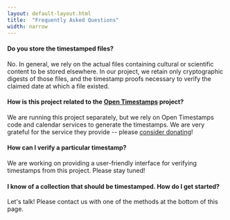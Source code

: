 ```yaml
---
layout: default-layout.html
title:  "Frequently Asked Questions"
width: narrow
---
```


#### Do you store the timestamped files?

No. In general, we rely on the actual files containing cultural or scientific content to be stored elsewhere. In our project, we retain only cryptographic digests of those files, and the timestamp proofs necessary to verify the claimed date at which a file existed.

#### How is this project related to the [Open Timestamps](opentimestamps.org) project?

We are running this project separately, but we rely on Open Timestamps code and calendar services to generate the timestamps. We are very grateful for the service they provide -- please [consider donating](https://opentimestamps.org/#calendars)!

#### How can I verify a particular timestamp?

We are working on providing a user-friendly interface for verifying timestamps from this project. Please stay tuned!

#### I know of a collection that should be timestamped. How do I get started?

Let's talk! Please contact us with one of the methods at the bottom of this page.
